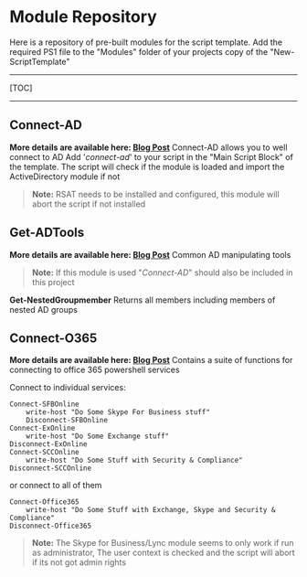 Module Repository
===================
Here is a repository of pre-built modules for the script template.
Add the required PS1 file to the "Modules" folder of your projects copy of the "New-ScriptTemplate"

----------
[TOC]

------------------

Connect-AD
-------------
**More details are available here: [Blog Post](http://vaines.org/)**
Connect-AD allows you to well connect to AD
Add '*connect-ad*' to your script in the "Main Script Block" of the template.
The script will check if the module is loaded and import the ActiveDirectory module if not

> **Note:**
 RSAT needs to be installed and configured, this module will abort the script if not installed


Get-ADTools
-------------
**More details are available here: [Blog Post](http://vaines.org/)**
Common AD manipulating tools
> **Note:**
> If this module is used "*Connect-AD*" should also be included in this project

**Get-NestedGroupmember**
Returns all members including members of nested AD groups


Connect-O365
-------------
**More details are available here: [Blog Post](http://vaines.org/)**
Contains a suite of functions for connecting to office 365 powershell services

Connect to individual services:
	
    Connect-SFBOnline
    	write-host "Do Some Skype For Business stuff"
    	Disconnect-SFBOnline
    Connect-ExOnline
    	write-host "Do Some Exchange stuff"
    Disconnect-ExOnline
    Connect-SCCOnline
    	write-host "Do Some Stuff with Security & Compliance"
    Disconnect-SCCOnline	

or connect to all of them

    Connect-Office365
    	write-host "Do Some Stuff with Exchange, Skype and Security & Compliance"
    Disconnect-Office365


> **Note:**
> The Skype for Business/Lync module seems to only work if run as administrator, 
> The user context is checked and the script will abort if its not got admin rights

